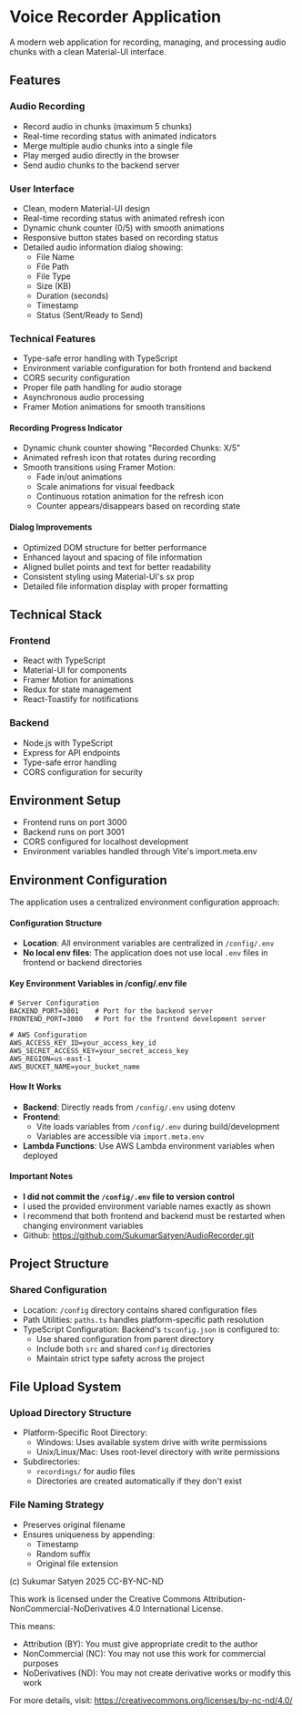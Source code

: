 # Voice Recorder Application

A modern web application for recording, managing, and processing audio chunks with a clean Material-UI interface.

## Features

### Audio Recording
- Record audio in chunks (maximum 5 chunks)
- Real-time recording status with animated indicators
- Merge multiple audio chunks into a single file
- Play merged audio directly in the browser
- Send audio chunks to the backend server

### User Interface
- Clean, modern Material-UI design
- Real-time recording status with animated refresh icon
- Dynamic chunk counter (0/5) with smooth animations
- Responsive button states based on recording status
- Detailed audio information dialog showing:
  - File Name
  - File Path
  - File Type
  - Size (KB)
  - Duration (seconds)
  - Timestamp
  - Status (Sent/Ready to Send)

### Technical Features
- Type-safe error handling with TypeScript
- Environment variable configuration for both frontend and backend
- CORS security configuration
- Proper file path handling for audio storage
- Asynchronous audio processing
- Framer Motion animations for smooth transitions

#### Recording Progress Indicator
- Dynamic chunk counter showing "Recorded Chunks: X/5"
- Animated refresh icon that rotates during recording
- Smooth transitions using Framer Motion:
  - Fade in/out animations
  - Scale animations for visual feedback
  - Continuous rotation animation for the refresh icon
  - Counter appears/disappears based on recording state

#### Dialog Improvements
- Optimized DOM structure for better performance
- Enhanced layout and spacing of file information
- Aligned bullet points and text for better readability
- Consistent styling using Material-UI's sx prop
- Detailed file information display with proper formatting

## Technical Stack

### Frontend
- React with TypeScript
- Material-UI for components
- Framer Motion for animations
- Redux for state management
- React-Toastify for notifications

### Backend
- Node.js with TypeScript
- Express for API endpoints
- Type-safe error handling
- CORS configuration for security

## Environment Setup
- Frontend runs on port 3000
- Backend runs on port 3001
- CORS configured for localhost development
- Environment variables handled through Vite's import.meta.env

## Environment Configuration

The application uses a centralized environment configuration approach:

#### Configuration Structure
- **Location**: All environment variables are centralized in `/config/.env`
- **No local env files**: The application does not use local `.env` files in frontend or backend directories

#### Key Environment Variables in /config/.env file
```env
# Server Configuration
BACKEND_PORT=3001    # Port for the backend server
FRONTEND_PORT=3000   # Port for the frontend development server

# AWS Configuration
AWS_ACCESS_KEY_ID=your_access_key_id
AWS_SECRET_ACCESS_KEY=your_secret_access_key
AWS_REGION=us-east-1
AWS_BUCKET_NAME=your_bucket_name
```

#### How It Works
- **Backend**: Directly reads from `/config/.env` using dotenv
- **Frontend**: 
  - Vite loads variables from `/config/.env` during build/development
  - Variables are accessible via `import.meta.env`
- **Lambda Functions**: Use AWS Lambda environment variables when deployed

#### Important Notes
- **I did not commit the `/config/.env` file to version control**
- I used the provided environment variable names exactly as shown
- I recommend that both frontend and backend must be restarted when changing environment variables
- Github: https://github.com/SukumarSatyen/AudioRecorder.git

## Project Structure
### Shared Configuration

- Location: `/config` directory contains shared configuration files
- Path Utilities: `paths.ts` handles platform-specific path resolution
- TypeScript Configuration: Backend's `tsconfig.json` is configured to:
  - Use shared configuration from parent directory
  - Include both `src` and shared `config` directories
  - Maintain strict type safety across the project

## File Upload System
### Upload Directory Structure

- Platform-Specific Root Directory:
  - Windows: Uses available system drive with write permissions
  - Unix/Linux/Mac: Uses root-level directory with write permissions
- Subdirectories:
  - `recordings/` for audio files
  - Directories are created automatically if they don't exist

### File Naming Strategy

- Preserves original filename
- Ensures uniqueness by appending:
  - Timestamp
  - Random suffix
  - Original file extension

(c) Sukumar Satyen 2025 CC-BY-NC-ND

This work is licensed under the Creative Commons Attribution-NonCommercial-NoDerivatives 4.0 International License.

This means:
- Attribution (BY): You must give appropriate credit to the author
- NonCommercial (NC): You may not use this work for commercial purposes
- NoDerivatives (ND): You may not create derivative works or modify this work

For more details, visit: https://creativecommons.org/licenses/by-nc-nd/4.0/
